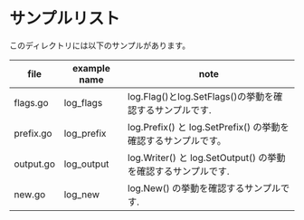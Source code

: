 # サンプルリスト

このディレクトリには以下のサンプルがあります。

|file|example name|note|
|----|------------|----|
|flags.go|log\_flags|log.Flag()とlog.SetFlags()の挙動を確認するサンプルです.|
|prefix.go|log\_prefix|log.Prefix() と log.SetPrefix() の挙動を確認するサンプルです。|
|output.go|log\_output|log.Writer() と log.SetOutput() の挙動を確認するサンプルです.|
|new.go|log\_new|log.New() の挙動を確認するサンプルです.|

